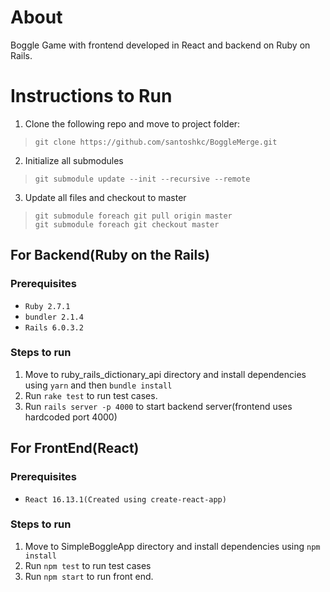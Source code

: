 # About
Boggle Game with frontend developed in React and backend on Ruby on Rails.

# Instructions to Run
1. Clone the following repo and move to project folder:  
>`git clone https://github.com/santoshkc/BoggleMerge.git`
2. Initialize all submodules  
>`git submodule update --init --recursive --remote`
3. Update all files and checkout to master  
>`git submodule foreach git pull origin master`   
>`git submodule foreach git checkout master`

## For Backend(Ruby on the Rails) 
### Prerequisites
* `Ruby 2.7.1`
* `bundler 2.1.4`
* `Rails 6.0.3.2`

### Steps to run
1. Move to ruby_rails_dictionary_api directory and install dependencies using `yarn` and then `bundle install`
2. Run `rake test` to run test cases.
3. Run `rails server -p 4000` to start backend server(frontend uses hardcoded port 4000)

## For FrontEnd(React)
### Prerequisites
* `React 16.13.1(Created using create-react-app)`

### Steps to run
1. Move to SimpleBoggleApp directory and install dependencies using `npm install`
2. Run `npm test` to run test cases
3. Run `npm start` to run front end.
